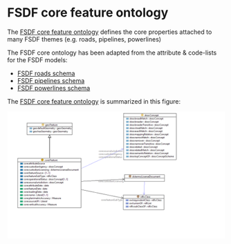 # FSDF core feature ontology

The [FSDF core feature ontology](rdf/core.ttl) defines the core properties attached to many FSDF themes (e.g. roads, pipelines, powerlines)

The FSDF core ontology has been adapted from the attribute & code-lists for the FSDF models:

- [FSDF roads schema](https://github.com/GeoscienceAustralia/FSDF-Roads/blob/master/Roads.xlsx)
- [FSDF pipelines schema](https://github.com/GeoscienceAustralia/FSDF-Pipelines/blob/master/Pipelines.xlsx)
- [FSDF powerlines schema](https://github.com/GeoscienceAustralia/FSDF-Powerlines/blob/master/Powerlines.xlsx)

The [FSDF core feature ontology](rdf/core.ttl) is summarized in this figure: 

![FSDF core feature ontology](images/FSDF-core-ontology.png)
